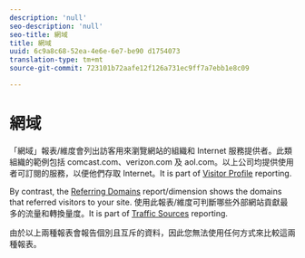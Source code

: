 ```yaml
---
description: 'null'
seo-description: 'null'
seo-title: 網域
title: 網域
uuid: 6c9a8c68-52ea-4e6e-6e7-be90 d1754073
translation-type: tm+mt
source-git-commit: 723101b72aafe12f126a731ec9ff7a7ebb1e8c09

---
```



# 網域

「網域」報表/維度會列出訪客用來瀏覽網站的組織和 Internet 服務提供者。此類組織的範例包括 comcast.com、verizon.com 及 aol.com。以上公司均提供使用者可訂閱的服務，以便他們存取 Internet。It is part of [Visitor Profile](reports-visitor-profile.md) reporting.

By contrast, the [Referring Domains](../../../components/c-variables/dimensionslist/reports-referring-domains.md#concept_E3D0FEC81E1F4987B39CC467F19FFCFF) report/dimension shows the domains that referred visitors to your site. 使用此報表/維度可判斷哪些外部網站貢獻最多的流量和轉換量度。It is part of [Traffic Sources](reports-traffic-sources.md) reporting.

由於以上兩種報表會報告個別且互斥的資料，因此您無法使用任何方式來比較這兩種報表。
